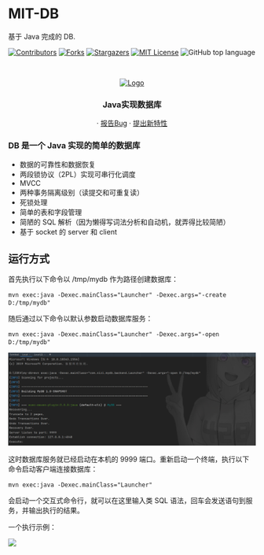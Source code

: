 # MIT-DB

基于 Java 完成的 DB.
<!-- PROJECT SHIELDS -->

[![Contributors][contributors-shield]][contributors-url]
[![Forks][forks-shield]][forks-url]
[![Stargazers][stars-shield]][stars-url]
[![MIT License][license-shield]][license-url]
![GitHub top language](https://img.shields.io/github/languages/top/hakusai22/DB?style=for-the-badge)

<!-- PROJECT LOGO -->
<br />

<p align="center">
    <a href="https://github.com/hakusai22/DB/">
    <img src="https://fastly.jsdelivr.net/gh/hakusai22/image/qq.jpg" alt="Logo" width="200" height="200">
    </a>
    <h3 align="center">Java实现数据库</h3>
  <p align="center">
    ·
    <a href="https://github.com/hakusai22/DB/issues">报告Bug</a>
    ·
    <a href="https://github.com/hakusai22/DB/issues">提出新特性</a>
  </p>

<!-- links -->
[your-project-path]:hakusai22/DB
[contributors-shield]: https://img.shields.io/github/contributors/hakusai22/DB.svg?style=for-the-badge
[contributors-url]: https://github.com/hakusai22/DB/graphs/contributors
[forks-shield]: https://img.shields.io/github/forks/hakusai22/DB.svg?style=for-the-badge
[forks-url]: https://github.com/hakusai22/DB/network/members
[stars-shield]: https://img.shields.io/github/stars/hakusai22/DB.svg?style=for-the-badge
[stars-url]: https://github.com/hakusai22/DB/stargazers
[issues-shield]: https://img.shields.io/github/issues/hakusai22/DB.svg?style=for-the-badge
[issues-url]: https://img.shields.io/github/issues/hakusai22/DB.svg
[license-shield]: https://img.shields.io/github/license/hakusai22/DB.svg?style=for-the-badge
[license-url]: https://github.com/hakusai22/DB/blob/master/LICENSE
[linkedin-shield]: https://img.shields.io/badge/-LinkedIn-black.svg?style=for-the-badge&logo=linkedin&colorB=555
[linkedin-url]: https://linkedin.com/in/xxxx



### DB 是一个 Java 实现的简单的数据库

- 数据的可靠性和数据恢复
- 两段锁协议（2PL）实现可串行化调度
- MVCC
- 两种事务隔离级别（读提交和可重复读）
- 死锁处理
- 简单的表和字段管理
- 简陋的 SQL 解析（因为懒得写词法分析和自动机，就弄得比较简陋）
- 基于 socket 的 server 和 client

## 运行方式

首先执行以下命令以 /tmp/mydb 作为路径创建数据库：

```shell
mvn exec:java -Dexec.mainClass="Launcher" -Dexec.args="-create D:/tmp/mydb"
```

随后通过以下命令以默认参数启动数据库服务：

```shell
mvn exec:java -Dexec.mainClass="Launcher" -Dexec.args="-open D:/tmp/mydb"
```

![img_1.png](img_1.png)

这时数据库服务就已经启动在本机的 9999 端口。重新启动一个终端，执行以下命令启动客户端连接数据库：

```shell
mvn exec:java -Dexec.mainClass="Launcher"
```

会启动一个交互式命令行，就可以在这里输入类 SQL 语法，回车会发送语句到服务，并输出执行的结果。

一个执行示例：

![](https://s3.bmp.ovh/imgs/2021/11/2749906870276904.png)